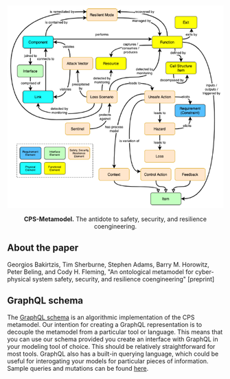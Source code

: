 <p align="center">
  <img width="540" src='./cps-metamodel.png' />
</p>

<p align="center">
  <strong>CPS-Metamodel.</strong> The antidote to safety, security, and resilience coengineering.
</p>

## About the paper

Georgios Bakirtzis, Tim Sherburne, Stephen Adams, Barry M. Horowitz, Peter Beling, and Cody H. Fleming, "An ontological metamodel for cyber-physical system safety, security, and resilience coengineering" [preprint]

## GraphQL schema

The [GraphQL schema](./cps-metamodel.graphql) is an algorithmic implementation
of the CPS metamodel. Our intention for creating a GraphQL representation is to decouple the metamodel from a particular tool or language. This means that you can use our schema provided you create an interface with GraphQL in your modeling tool of choice. This should be relatively straightforward for most tools. GraphQL also has a built-in querying language, which could be useful for interogating your models for particular pieces of information. Sample queries and mutations can be found 
[here](https://gist.github.com/tsherburne/3d3fd799771016ff0535388e1145b56e).

